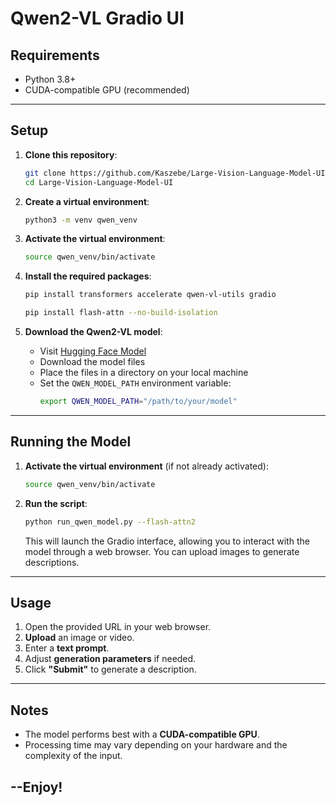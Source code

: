 
# **Qwen2-VL Gradio UI**


## **Requirements**

- Python 3.8+
- CUDA-compatible GPU (recommended)

---

## **Setup**

1. **Clone this repository**:
    ```bash
    git clone https://github.com/Kaszebe/Large-Vision-Language-Model-UI.git
    cd Large-Vision-Language-Model-UI
    ```
   
2. **Create a virtual environment**:
    ```bash
    python3 -m venv qwen_venv
    ```

3. **Activate the virtual environment**:
    ```bash
    source qwen_venv/bin/activate
    ```

4. **Install the required packages**:
    ```bash
    pip install transformers accelerate qwen-vl-utils gradio

    pip install flash-attn --no-build-isolation
    ```

5. **Download the Qwen2-VL model**:
    - Visit [Hugging Face Model](https://huggingface.co/Qwen/Qwen2-VL-72B-Instruct-AWQ)
    - Download the model files
    - Place the files in a directory on your local machine
    - Set the `QWEN_MODEL_PATH` environment variable:
      ```bash
      export QWEN_MODEL_PATH="/path/to/your/model"
      ```

---

## **Running the Model**

1. **Activate the virtual environment** (if not already activated):
    ```bash
    source qwen_venv/bin/activate
    ```

2. **Run the script**:
    ```bash
    python run_qwen_model.py --flash-attn2
    ```
    This will launch the Gradio interface, allowing you to interact with the model through a web browser. You can upload images to generate descriptions.
---

## **Usage**

1. Open the provided URL in your web browser.
2. **Upload** an image or video.
3. Enter a **text prompt**.
4. Adjust **generation parameters** if needed.
5. Click **"Submit"** to generate a description.

---

## **Notes**

- The model performs best with a **CUDA-compatible GPU**.
- Processing time may vary depending on your hardware and the complexity of the input.

--Enjoy!
---
 

